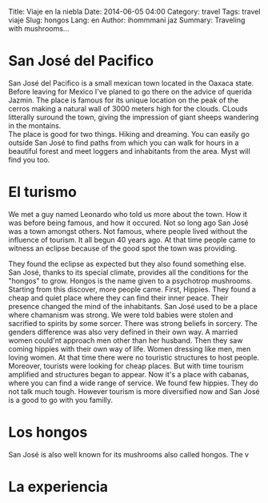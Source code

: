 Title: Viaje en la niebla 
Date: 2014-06-05 04:00
Category: travel 
Tags: travel viaje
Slug: hongos
Lang: en
Author: ihommmani jaz
Summary: Traveling with mushrooms...

# San José del Pacifico

San José del Pacifico is a small mexican town located in the Oaxaca state. 
Before leaving for Mexico I've planed to go there on the advice of querida Jazmin.
The place is famous for its unique location on the peak of the cerros making a natural wall of 3000 meters high for the clouds.
CLouds litterally suround the town, giving the impression of giant sheeps wandering in the montains.  
The place is good for two things. Hiking and dreaming.
You can easily go outside San José to find paths from which you can walk for hours in a beautiful forest and meet loggers and inhabitants
from the area.
Myst will find you too. 




# El turismo
We met a guy named Leonardo who told us more about the town. How it was before being famous, and how it occured. 
Not so long ago San José was a town amongst others. Not famous, where people lived without the influence of tourism.
It all begun 40 years ago. At that time people came to witness an eclipse because of the good spot the town was providing. 

They found the eclipse as expected but they also found something else. 
San José, thanks to its special climate, provides all the conditions for the "hongos" to grow.
Hongos is the  name given to a psychotrop mushrooms.
Starting from this discover, more people came. 
First, Hippies. They found a cheap and quiet place where they can find their inner peace. 
Their presence changed the mind of the inhabitants. 
San José used to be a place where chamanism was strong. We were told babies were stolen and sacrified to spirits by some sorcer.
There was strong beliefs in sorcery. The genders difference was also very defined in their own way. A married women could'nt approach 
men other than her husband.
Then they saw coming hippies with their own way of life.
Women dressing like men, men loving women.
At that time there were no touristic structures to host people. 
Moreover, tourists were looking for cheap places. 
But with time tourism amplified and structures began to appear.
Now it's a place with cabanas, where you can find a wide range of service. 
We found few hippies. They do not talk much tough. However tourism is more diversified now and San José is a good to go with you familly.


# Los hongos
San José is also well known for its mushrooms also called hongos.
The v

# La experiencia 
